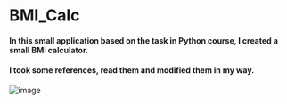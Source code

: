# BMI_Calc
#### In this small application based on the task in Python course, I created a small BMI calculator.
#### I took some references, read them and modified them in my way.

![image](https://user-images.githubusercontent.com/71067147/183500024-452c26df-4408-44ba-a79e-83b0a4f8fe26.png)
